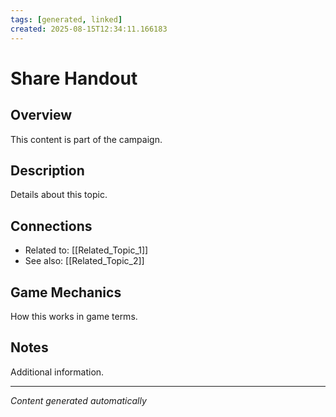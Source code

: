 ```yaml
---
tags: [generated, linked]
created: 2025-08-15T12:34:11.166183
---
```


# Share Handout

## Overview
This content is part of the campaign.

## Description
Details about this topic.

## Connections
- Related to: [[Related_Topic_1]]
- See also: [[Related_Topic_2]]

## Game Mechanics
How this works in game terms.

## Notes
Additional information.

---
*Content generated automatically*